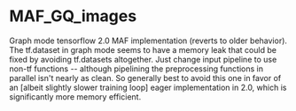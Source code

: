 # MAF_GQ_images

Graph mode tensorflow 2.0 MAF implementation (reverts to older behavior).  The tf.dataset in graph mode seems to have a memory leak that could be fixed by avoiding tf.datasets altogether.  Just change input pipeline to use non-tf functions -- although pipelining the preprocessing functions in parallel isn't nearly as clean.  So generally best to avoid this one in favor of an [albeit slightly slower training loop] eager implementation in 2.0, which is significantly more memory efficient.
